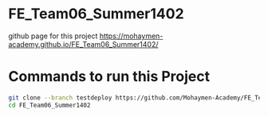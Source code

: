 # FE_Team06_Summer1402
github page for this project
https://mohaymen-academy.github.io/FE_Team06_Summer1402/
# Commands to run this Project 
```bash
git clone --branch testdeploy https://github.com/Mohaymen-Academy/FE_Team06_Summer1402.git
cd FE_Team06_Summer1402

```